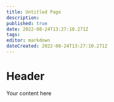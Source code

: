 ```yaml
---
title: Untitled Page
description: 
published: true
date: 2022-08-24T13:27:10.271Z
tags: 
editor: markdown
dateCreated: 2022-08-24T13:27:10.271Z
---
```


# Header
Your content here